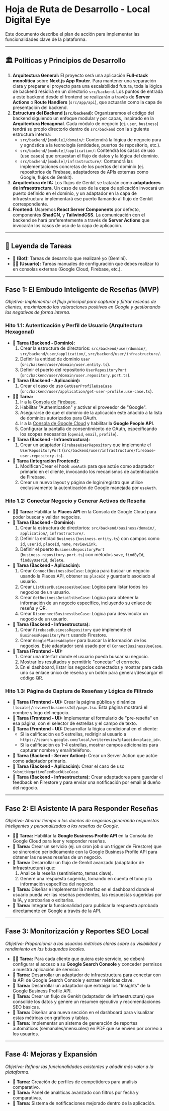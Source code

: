 # Hoja de Ruta de Desarrollo - Local Digital Eye

Este documento describe el plan de acción para implementar las funcionalidades clave de la plataforma.

---

## 🏛️ Políticas y Principios de Desarrollo

1.  **Arquitectura General:** El proyecto será una aplicación **Full-stack monolítica** sobre **Next.js App Router**. Para mantener una separación clara y preparar el proyecto para una escalabilidad futura, toda la lógica de backend residirá en un directorio `src/backend`. Los puntos de entrada a este backend desde el frontend se realizarán a través de **Server Actions** o **Route Handlers** (`src/app/api`), que actuarán como la capa de presentación del backend.
2.  **Estructura del Backend (`src/backend`):** Organizaremos el código del backend siguiendo un enfoque modular y por capas, inspirado en la **Arquitectura Hexagonal**. Cada módulo de negocio (ej. `user`, `business`) tendrá su propio directorio dentro de `src/backend` con la siguiente estructura interna:
    *   `src/backend/[module]/domain/`: Contendrá la lógica de negocio pura y agnóstica a la tecnología (entidades, puertos de repositorio, etc.).
    *   `src/backend/[module]/application/`: Contendrá los casos de uso (use cases) que orquestan el flujo de datos y la lógica del dominio.
    *   `src/backend/[module]/infrastructure/`: Contendrá las implementaciones concretas de los puertos del dominio (ej. repositorios de Firebase, adaptadores de APIs externas como Google, flujos de Genkit).
3.  **Arquitectura de IA:** Los flujos de Genkit se tratarán como **adaptadores de infraestructura**. Un caso de uso de la capa de aplicación invocará un puerto definido en el dominio, y un adaptador en la capa de infraestructura implementará ese puerto llamando al flujo de Genkit correspondiente.
4.  **Frontend:** Usaremos **React Server Components** por defecto, componentes **ShadCN**, y **TailwindCSS**. La comunicación con el backend se hará preferentemente a través de **Server Actions** que invocarán los casos de uso de la capa de aplicación.

---

## 🔑 Leyenda de Tareas

- **🤖 (Bot):** Tareas de desarrollo que realizaré yo (Gemini).
- **👨‍🦲 (Usuario):** Tareas manuales de configuración que debes realizar tú en consolas externas (Google Cloud, Firebase, etc.).

---

## Fase 1: El Embudo Inteligente de Reseñas (MVP)

*Objetivo: Implementar el flujo principal para capturar y filtrar reseñas de clientes, maximizando las valoraciones positivas en Google y gestionando las negativas de forma interna.*

### Hito 1.1: Autenticación y Perfil de Usuario (Arquitectura Hexagonal)

- **🤖 Tarea (Backend - Dominio):**
    1.  Crear la estructura de directorios: `src/backend/user/domain/`, `src/backend/user/application/`, `src/backend/user/infrastructure/`.
    2.  Definir la entidad de dominio `User` (`src/backend/user/domain/user.entity.ts`).
    3.  Definir el puerto del repositorio `UserRepositoryPort` (`src/backend/user/domain/user.repository.port.ts`).
- **🤖 Tarea (Backend - Aplicación):**
    1.  Crear el caso de uso `GetUserProfileUseCase` (`src/backend/user/application/get-user-profile.use-case.ts`).
- **👨‍🦲 Tarea:**
    1.  Ir a la [Consola de Firebase](https://console.firebase.google.com/).
    2.  Habilitar "Authentication" y activar el proveedor de "Google".
    3.  Asegurarse de que el dominio de la aplicación esté añadido a la lista de dominios autorizados para OAuth.
    4.  Ir a la [Consola de Google Cloud](https://console.cloud.google.com/) y habilitar la **Google People API**.
    5.  Configurar la pantalla de consentimiento de OAuth, especificando los scopes necesarios (`openid`, `email`, `profile`).
- **🤖 Tarea (Backend - Infraestructura):**
    1.  Crear un adaptador `FirebaseUserRepository` que implemente el `UserRepositoryPort` (`src/backend/user/infrastructure/firebase-user.repository.ts`).
- **🤖 Tarea (Integración Frontend):**
    1.  Modificar/Crear el hook `useAuth` para que actúe como adaptador primario en el cliente, invocando los mecanismos de autenticación de Firebase.
    2.  Crear un nuevo layout y página de login/registro que utilice exclusivamente la autenticación de Google manejada por `useAuth`.

### Hito 1.2: Conectar Negocio y Generar Activos de Reseña

- **👨‍🦲 Tarea:** Habilitar la **Places API** en la Consola de Google Cloud para poder buscar y validar negocios.
- **🤖 Tarea (Backend - Dominio):**
    1. Crear la estructura de directorios: `src/backend/business/domain/`, `application/`, `infrastructure/`.
    2. Definir la entidad `Business` (`business.entity.ts`) con campos como `id`, `userId`, `placeId`, `name`, `reviewLink`.
    3. Definir el puerto `BusinessRepositoryPort` (`business.repository.port.ts`) con métodos `save`, `findById`, `findByUserId`, `delete`.
- **🤖 Tarea (Backend - Aplicación):**
    1. Crear `ConnectBusinessUseCase`: Lógica para buscar un negocio usando la Places API, obtener su `placeId` y guardarlo asociado al usuario.
    2. Crear `ListUserBusinessesUseCase`: Lógica para listar todos los negocios de un usuario.
    3. Crear `GetBusinessDetailsUseCase`: Lógica para obtener la información de un negocio específico, incluyendo su enlace de reseña y QR.
    4. Crear `DisconnectBusinessUseCase`: Lógica para desvincular un negocio de un usuario.
- **🤖 Tarea (Backend - Infraestructura):**
    1. Crear `FirebaseBusinessRepository` que implemente el `BusinessRepositoryPort` usando Firestore.
    2. Crear `GooglePlacesAdapter` para buscar la información de los negocios. Este adaptador será usado por el `ConnectBusinessUseCase`.
- **🤖 Tarea (Frontend - UI):**
    1. Crear una interfaz donde el usuario pueda buscar su negocio.
    2. Mostrar los resultados y permitirle "conectar" el correcto.
    3. En el dashboard, listar los negocios conectados y mostrar para cada uno su enlace único de reseña y un botón para generar/descargar el código QR.

### Hito 1.3: Página de Captura de Reseñas y Lógica de Filtrado

- **🤖 Tarea (Frontend - UI):** Crear la página pública y dinámica `[locale]/review/[businessId]/page.tsx`. Esta página mostrará el nombre y logo del negocio.
- **🤖 Tarea (Frontend - UI):** Implementar el formulario de "pre-reseña" en esa página, con el selector de estrellas y el campo de texto.
- **🤖 Tarea (Frontend - UI):** Desarrollar la lógica condicional en el cliente:
    - Si la calificación es 5 estrellas, redirigir al usuario a `https://search.google.com/local/writereview?placeid=<place_id>`.
    - Si la calificación es 1-4 estrellas, mostrar campos adicionales para capturar nombre y email/teléfono.
- **🤖 Tarea (Backend - Server Action):** Crear un Server Action que actúe como adaptador primario.
- **🤖 Tarea (Backend - Aplicación):** Crear el caso de uso `SubmitNegativeFeedbackUseCase`.
- **🤖 Tarea (Backend - Infraestructura):** Crear adaptadores para guardar el feedback en Firestore y para enviar una notificación por email al dueño del negocio.

---

## Fase 2: El Asistente IA para Responder Reseñas

*Objetivo: Ahorrar tiempo a los dueños de negocios generando respuestas inteligentes y personalizadas a las reseñas de Google.*

- **👨‍🦲 Tarea:** Habilitar la **Google Business Profile API** en la Consola de Google Cloud para leer y responder reseñas.
- **🤖 Tarea:** Crear un servicio (ej. un cron job o un trigger de Firestore) que se sincronice periódicamente con la Google Business Profile API para obtener las nuevas reseñas de un negocio.
- **🤖 Tarea:** Desarrollar un flujo de Genkit avanzado (adaptador de infraestructura) que:
    1.  Analice la reseña (sentimiento, temas clave).
    2.  Genere una respuesta sugerida, tomando en cuenta el tono y la información específica del negocio.
- **🤖 Tarea:** Diseñar e implementar la interfaz en el dashboard donde el usuario pueda ver las reseñas pendientes, las respuestas sugeridas por la IA, y aprobarlas o editarlas.
- **🤖 Tarea:** Integrar la funcionalidad para publicar la respuesta aprobada directamente en Google a través de la API.

---

## Fase 3: Monitorización y Reportes SEO Local

*Objetivo: Proporcionar a los usuarios métricas claras sobre su visibilidad y rendimiento en las búsquedas locales.*

- **👨‍🦲 Tarea:** Para cada cliente que quiera este servicio, se deberá configurar el acceso a su **Google Search Console** y conceder permisos a nuestra aplicación de servicio.
- **🤖 Tarea:** Desarrollar un adaptador de infraestructura para conectar con la API de Google Search Console y extraer métricas clave.
- **🤖 Tarea:** Desarrollar un adaptador que extraiga los "Insights" de la Google Business Profile API.
- **🤖 Tarea:** Crear un flujo de Genkit (adaptador de infraestructura) que consolide los datos y genere un resumen ejecutivo y recomendaciones SEO básicas.
- **🤖 Tarea:** Diseñar una nueva sección en el dashboard para visualizar estas métricas con gráficos y tablas.
- **🤖 Tarea:** Implementar un sistema de generación de reportes automáticos (semanales/mensuales) en PDF que se envíen por correo a los usuarios.

---

## Fase 4: Mejoras y Expansión

*Objetivo: Refinar las funcionalidades existentes y añadir más valor a la plataforma.*

- **🤖 Tarea:** Creación de perfiles de competidores para análisis comparativo.
- **🤖 Tarea:** Panel de analíticas avanzado con filtros por fecha y comparativas.
- **🤖 Tarea:** Sistema de notificaciones mejorado dentro de la aplicación.
